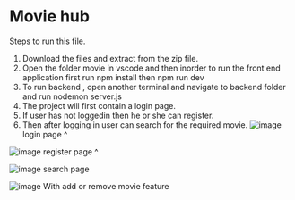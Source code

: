 # Movie hub
Steps to run this file.
1) Download the files and extract from the zip file.
2) Open the folder movie in vscode and then inorder to run the front end application first run npm install then npm run dev
3) To run backend , open another terminal and navigate to backend folder and run nodemon server.js
4) The project will first contain a login page.
5) If user has not loggedin then he or she can register.
6) Then after logging in user can search for the required movie.
   ![image](https://github.com/Debmalya017Das/movie/assets/106435168/79c4c071-2116-4407-843b-1ddd713bc1bc)
login page ^

![image](https://github.com/Debmalya017Das/movie/assets/106435168/517e9b78-6618-410e-a4a3-1d48d70f5dd2)
register page ^

![image](https://github.com/Debmalya017Das/movie/assets/106435168/d54775cf-3058-423b-b5cf-ba127182ac21)
search page

![image](https://github.com/Debmalya017Das/movie/assets/106435168/cae1cad9-62cb-4d36-aac8-fdb34107d97f)
With add or remove movie feature
